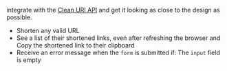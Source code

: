 integrate with the [Clean URI API](https://cleanuri.com/docs) and get it looking as close to the design as possible.

- Shorten any valid URL
- See a list of their shortened links, even after refreshing the browser and Copy the shortened link to their clipboard
- Receive an error message when the `form` is submitted if: The `input` field is empty